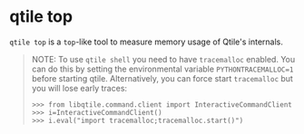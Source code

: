 # qtile top

`qtile top` is a `top`-like tool to measure memory usage of Qtile's internals.

> NOTE: To use `qtile shell` you need to have `tracemalloc` enabled. You can do this by
> setting the environmental variable `PYTHONTRACEMALLOC=1` before starting qtile.
> Alternatively, you can force start `tracemalloc` but you will lose early traces:
>
> ```pycon
> >>> from libqtile.command.client import InteractiveCommandClient
> >>> i=InteractiveCommandClient()
> >>> i.eval("import tracemalloc;tracemalloc.start()")
> ```